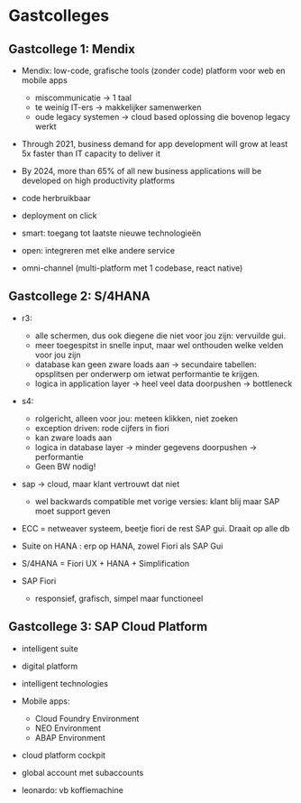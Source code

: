 # Gastcolleges
## Gastcollege 1: Mendix
- Mendix: low-code, grafische tools (zonder code) platform voor web en mobile apps
    - miscommunicatie -> 1 taal
    - te weinig IT-ers -> makkelijker samenwerken
    - oude legacy systemen -> cloud based oplossing die bovenop legacy werkt

- Through 2021, business demand for app development will grow at least 5x faster than IT capacity to deliver it
- By 2024, more than 65% of all new business applications will be developed on high productivity platforms

- code herbruikbaar
- deployment on click
- smart: toegang tot laatste nieuwe technologieën
- open: integreren met elke andere service
- omni-channel (multi-platform met 1 codebase, react native)

## Gastcollege 2: S/4HANA
- r3: 
    - alle schermen, dus ook diegene die niet voor jou zijn: vervuilde gui. 
    - meer toegespitst in snelle input, maar wel onthouden welke velden voor jou zijn
    - database kan geen zware loads aan -> secundaire tabellen: opsplitsen per onderwerp om ietwat performantie te krijgen.
    - logica in application layer -> heel veel data doorpushen -> bottleneck

- s4: 
    - rolgericht, alleen voor jou: meteen klikken, niet zoeken
    - exception driven: rode cijfers in fiori
    - kan zware loads aan
    - logica in database layer -> minder gegevens doorpushen -> performantie
    - Geen BW nodig!

- sap → cloud, maar klant vertrouwt dat niet
    - wel backwards compatible met vorige versies: klant blij maar SAP moet support geven

- ECC = netweaver systeem, beetje fiori de rest SAP gui. Draait op alle db
- Suite on HANA : erp op HANA, zowel Fiori als SAP Gui
- S/4HANA = Fiori UX + HANA + Simplification

- SAP Fiori
    - responsief, grafisch, simpel maar functioneel

## Gastcollege 3: SAP Cloud Platform
- intelligent suite 
- digital platform 
- intelligent technologies

- Mobile apps:
    - Cloud Foundry Environment
    - NEO Environment
    - ABAP Environment

- cloud platform cockpit
- global account met subaccounts

- leonardo: vb koffiemachine
